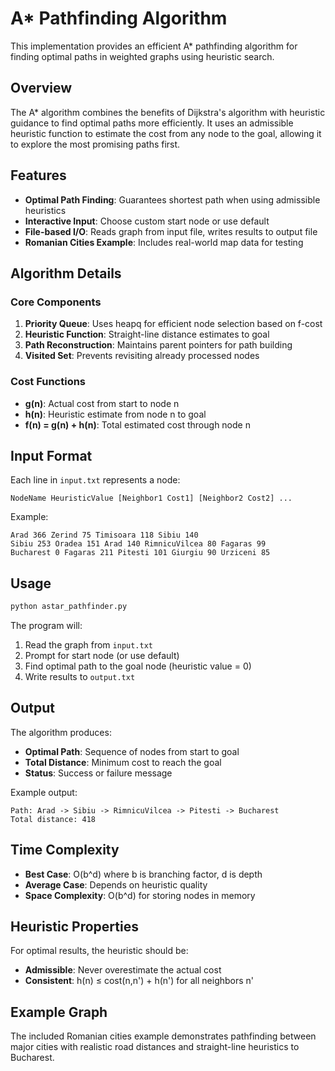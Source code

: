 # A* Pathfinding Algorithm

This implementation provides an efficient A* pathfinding algorithm for finding optimal paths in weighted graphs using heuristic search.

## Overview

The A* algorithm combines the benefits of Dijkstra's algorithm with heuristic guidance to find optimal paths more efficiently. It uses an admissible heuristic function to estimate the cost from any node to the goal, allowing it to explore the most promising paths first.

## Features

- **Optimal Path Finding**: Guarantees shortest path when using admissible heuristics
- **Interactive Input**: Choose custom start node or use default
- **File-based I/O**: Reads graph from input file, writes results to output file
- **Romanian Cities Example**: Includes real-world map data for testing

## Algorithm Details

### Core Components
1. **Priority Queue**: Uses heapq for efficient node selection based on f-cost
2. **Heuristic Function**: Straight-line distance estimates to goal
3. **Path Reconstruction**: Maintains parent pointers for path building
4. **Visited Set**: Prevents revisiting already processed nodes

### Cost Functions
- **g(n)**: Actual cost from start to node n
- **h(n)**: Heuristic estimate from node n to goal
- **f(n) = g(n) + h(n)**: Total estimated cost through node n

## Input Format

Each line in `input.txt` represents a node:
```
NodeName HeuristicValue [Neighbor1 Cost1] [Neighbor2 Cost2] ...
```

Example:
```
Arad 366 Zerind 75 Timisoara 118 Sibiu 140
Sibiu 253 Oradea 151 Arad 140 RimnicuVilcea 80 Fagaras 99
Bucharest 0 Fagaras 211 Pitesti 101 Giurgiu 90 Urziceni 85
```

## Usage

```python
python astar_pathfinder.py
```

The program will:
1. Read the graph from `input.txt`
2. Prompt for start node (or use default)
3. Find optimal path to the goal node (heuristic value = 0)
4. Write results to `output.txt`

## Output

The algorithm produces:
- **Optimal Path**: Sequence of nodes from start to goal
- **Total Distance**: Minimum cost to reach the goal
- **Status**: Success or failure message

Example output:
```
Path: Arad -> Sibiu -> RimnicuVilcea -> Pitesti -> Bucharest
Total distance: 418
```

## Time Complexity

- **Best Case**: O(b^d) where b is branching factor, d is depth
- **Average Case**: Depends on heuristic quality
- **Space Complexity**: O(b^d) for storing nodes in memory

## Heuristic Properties

For optimal results, the heuristic should be:
- **Admissible**: Never overestimate the actual cost
- **Consistent**: h(n) ≤ cost(n,n') + h(n') for all neighbors n'

## Example Graph

The included Romanian cities example demonstrates pathfinding between major cities with realistic road distances and straight-line heuristics to Bucharest.
